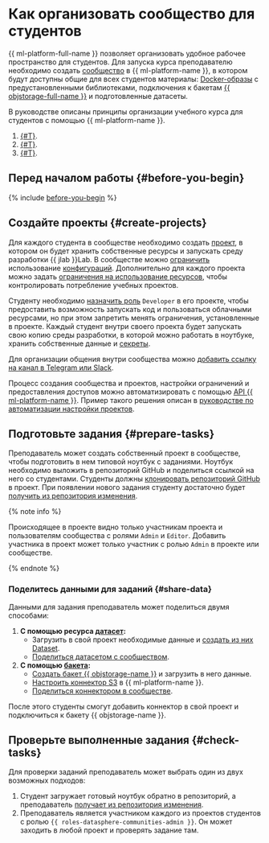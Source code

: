 # Как организовать сообщество для студентов

{{ ml-platform-full-name }} позволяет организовать удобное рабочее пространство для студентов. Для запуска курса преподавателю необходимо создать [сообщество](../concepts/community.md) в {{ ml-platform-name }}, в котором будут доступны общие для всех студентов материалы: [Docker-образы](../concepts/docker.md) с предустановленными библиотеками, подключения к бакетам [{{ objstorage-full-name }}](../../storage/) и подготовленные датасеты.

В руководстве описаны принципы организации учебного курса для студентов с помощью {{ ml-platform-name }}.

1. [{#T}](#create-projects).
1. [{#T}](#prepare-tasks).
1. [{#T}](#check-tasks).

## Перед началом работы {#before-you-begin}

{% include [before-you-begin](../../_tutorials/_tutorials_includes/before-you-begin-datasphere.md) %}

## Создайте проекты {#create-projects}

Для каждого студента в сообществе необходимо создать [проект](../concepts/project.md), в котором он будет хранить собственные ресурсы и запускать среду разработки {{ jlab }}Lab. В сообществе можно [ограничить](../operations/community/manage-community-config.md) использование [конфигураций](../concepts/configurations.md). Дополнительно для каждого проекта можно задать [ограничения на использование ресурсов](../operations/projects/restrictions.md), чтобы контролировать потребление учебных проектов.

Студенту необходимо [назначить роль](../security/index.md#grant-role) `Developer` в его проекте, чтобы предоставить возможность запускать код и пользоваться облачными ресурсами, но при этом запретить менять ограничения, установленные в проекте. Каждый студент внутри своего проекта будет запускать свою копию среды разработки, в которой можно работать в ноутбуке, хранить собственные данные и [секреты](../concepts/secrets.md).

Для организации общения внутри сообщества можно [добавить ссылку на канал в Telegram или Slack](../operations/community/link-channel.md).

Процесс создания сообщества и проектов, настройки ограничений и предоставления доступов можно автоматизировать с помощью [API {{ ml-platform-name }}](../api-ref/overview.md). Пример такого решения описан в [руководстве по автоматизации настройки проектов](automation-community-settings.md).

## Подготовьте задания {#prepare-tasks}

Преподаватель может создать собственный проект в сообществе, чтобы подготовить в нем типовой ноутбук с заданиями. Ноутбук необходимо выложить в репозиторий GitHub и поделиться ссылкой на него со студентами. Студенты должны [клонировать репозиторий GitHub](../operations/projects/work-with-git#clone-public) в проект. При появлении нового задания студенту достаточно будет [получить из репозитория изменения](../operations/projects/work-with-git.md#pull).

{% note info %}

Происходящее в проекте видно только участникам проекта и пользователям сообщества с ролями `Admin` и `Editor`. Добавить участника в проект может только участник с ролью `Admin` в проекте или сообществе.

{% endnote %}

### Поделитесь данными для заданий {#share-data}

Данными для задания преподаватель может поделиться двумя способами:

1. **С помощью ресурса [датасет](../concepts/dataset.md):** 
    * Загрузить в свой проект необходимые данные и [создать из них Dataset](../operations/data/dataset.md).
    * [Поделиться датасетом с сообществом](../operations/data/dataset.md#share).
1. **С помощью [бакета](../../storage/concepts/bucket.md):** 
    * [Создать бакет {{ objstorage-name }}](../../storage/operations/buckets/create.md) и загрузить в него данные.
    * [Настроить коннектор S3](../operations/data/s3-connectors.md) в {{ ml-platform-name }}. 
    * [Поделиться коннектором в сообществе](../operations/data/s3-connectors.md#share).
    
После этого студенты смогут добавить коннектор в свой проект и подключиться к бакету {{ objstorage-name }}.

## Проверьте выполненные задания {#check-tasks}

Для проверки заданий преподаватель может выбрать один из двух возможных подходов:

1. Студент загружает готовый ноутбук обратно в репозиторий, а преподаватель [получает из репозитория изменения](../operations/projects/work-with-git.md#pull).
1. Преподаватель является участником каждого из проектов студентов с ролью `{{ roles-datasphere-communities-admin }}`. Он может заходить в любой проект и проверять задание там.
